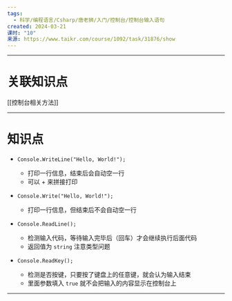 ```yaml
---
tags:
  - 科学/编程语言/Csharp/唐老狮/入门/控制台/控制台输入语句
created: 2024-03-21
课时: "10"
来源: https://www.taikr.com/course/1092/task/31876/show
---
```


---
# 关联知识点

[[控制台相关方法]]

---
# 知识点

- `Console.WriteLine("Hello, World!");`
	- 打印一行信息，结束后会自动空一行
	- 可以 + 来拼接打印

- `Console.Write("Hello, World!");`
	- 打印一行信息，但结束后不会自动空一行

- `Console.ReadLine();`
	- 检测输入代码，等待输入完毕后（回车）才会继续执行后面代码
	- 返回值为 `string` 注意类型问题

- `Console.ReadKey();`
	- 检测是否按键，只要按了键盘上的任意键，就会认为输入结束
	- 里面参数填入 `true` 就不会把输入的内容显示在控制台上

---


